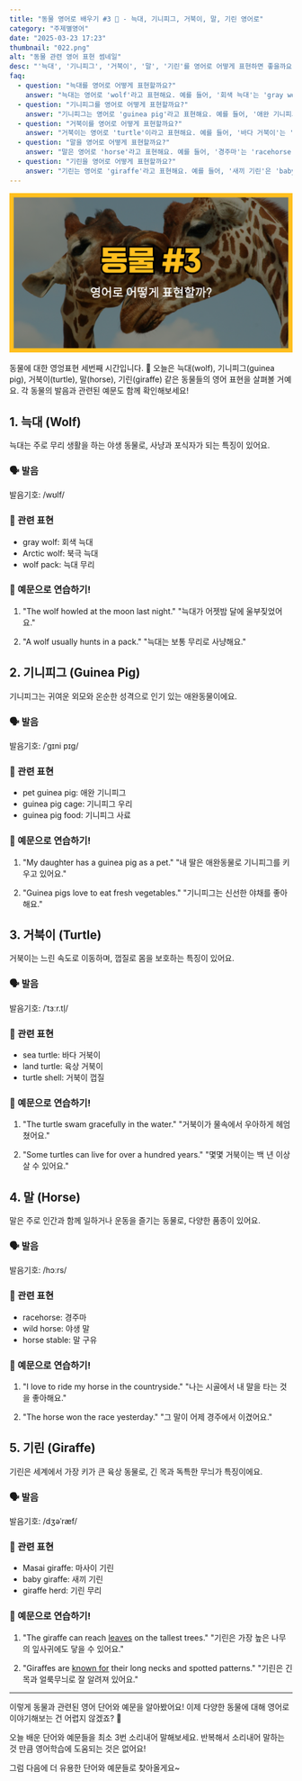```yaml
---
title: "동물 영어로 배우기 #3 🐢 - 늑대, 기니피그, 거북이, 말, 기린 영어로"
category: "주제별영어"
date: "2025-03-23 17:23"
thumbnail: "022.png"
alt: "동물 관련 영어 표현 썸네일"
desc: "'늑대', '기니피그', '거북이', '말', '기린'를 영어로 어떻게 표현하면 좋을까요? 각 동물의 특징과 발음, 관련 표현을 알아보고 예문으로 연습해보는 시간을 가져봅시다."
faq:
  - question: "늑대를 영어로 어떻게 표현할까요?"
    answer: "늑대는 영어로 'wolf'라고 표현해요. 예를 들어, '회색 늑대'는 'gray wolf'라고 말할 수 있어요."
  - question: "기니피그를 영어로 어떻게 표현할까요?"
    answer: "기니피그는 영어로 'guinea pig'라고 표현해요. 예를 들어, '애완 기니피그'는 'pet guinea pig'라고 말할 수 있어요."
  - question: "거북이를 영어로 어떻게 표현할까요?"
    answer: "거북이는 영어로 'turtle'이라고 표현해요. 예를 들어, '바다 거북이'는 'sea turtle'이라고 말할 수 있어요."
  - question: "말을 영어로 어떻게 표현할까요?"
    answer: "말은 영어로 'horse'라고 표현해요. 예를 들어, '경주마'는 'racehorse'라고 말할 수 있어요."
  - question: "기린을 영어로 어떻게 표현할까요?"
    answer: "기린는 영어로 'giraffe'라고 표현해요. 예를 들어, '새끼 기린'은 'baby giraffe'라고 말할 수 있어요."
---
```


![동물 영어표현 #3 썸네일](./022.png)

동물에 대한 영엉표현 세번째 시간입니다. 🐾 오늘은 늑대(wolf), 기니피그(guinea pig), 거북이(turtle), 말(horse), 기린(giraffe) 같은 동물들의 영어 표현을 살펴볼 거예요. 각 동물의 발음과 관련된 예문도 함께 확인해보세요!

## 1. 늑대 (Wolf)

늑대는 주로 무리 생활을 하는 야생 동물로, 사냥과 포식자가 되는 특징이 있어요.

### 🗣️ 발음

<span data-pronunciation="wolf">발음기호: /wʊlf/</span>

### 💭 관련 표현

- gray wolf: 회색 늑대
- Arctic wolf: 북극 늑대
- wolf pack: 늑대 무리

### 📝 예문으로 연습하기!

1. "The wolf howled at the moon last night."
   "늑대가 어젯밤 달에 울부짖었어요."

2. "A wolf usually hunts in a pack."
   "늑대는 보통 무리로 사냥해요."

## 2. 기니피그 (Guinea Pig)

기니피그는 귀여운 외모와 온순한 성격으로 인기 있는 애완동물이에요.

### 🗣️ 발음

<span data-pronunciation="guinea pig">발음기호: /ˈɡɪni pɪɡ/</span>

### 💭 관련 표현

- pet guinea pig: 애완 기니피그
- guinea pig cage: 기니피그 우리
- guinea pig food: 기니피그 사료

### 📝 예문으로 연습하기!

1. "My daughter has a guinea pig as a pet."
   "내 딸은 애완동물로 기니피그를 키우고 있어요."

2. "Guinea pigs love to eat fresh vegetables."
   "기니피그는 신선한 야채를 좋아해요."

## 3. 거북이 (Turtle)

거북이는 느린 속도로 이동하며, 껍질로 몸을 보호하는 특징이 있어요.

### 🗣️ 발음

<span data-pronunciation="turtle">발음기호: /ˈtɜːr.tl̩/</span>

### 💭 관련 표현

- sea turtle: 바다 거북이
- land turtle: 육상 거북이
- turtle shell: 거북이 껍질

### 📝 예문으로 연습하기!

1. "The turtle swam gracefully in the water."
   "거북이가 물속에서 우아하게 헤엄쳤어요."

2. "Some turtles can live for over a hundred years."
   "몇몇 거북이는 백 년 이상 살 수 있어요."

## 4. 말 (Horse)

말은 주로 인간과 함께 일하거나 운동을 즐기는 동물로, 다양한 품종이 있어요.

### 🗣️ 발음

<span data-pronunciation="horse">발음기호: /hɔːrs/</span>

### 💭 관련 표현

- racehorse: 경주마
- wild horse: 야생 말
- horse stable: 말 구유

### 📝 예문으로 연습하기!

1. "I love to ride my horse in the countryside."
   "나는 시골에서 내 말을 타는 것을 좋아해요."

2. "The horse won the race yesterday."
   "그 말이 어제 경주에서 이겼어요."

## 5. 기린 (Giraffe)

기린은 세계에서 가장 키가 큰 육상 동물로, 긴 목과 독특한 무늬가 특징이에요.

### 🗣️ 발음

<span data-pronunciation="giraffe">발음기호: /dʒəˈræf/</span>

### 💭 관련 표현

- Masai giraffe: 마사이 기린
- baby giraffe: 새끼 기린
- giraffe herd: 기린 무리

### 📝 예문으로 연습하기!

1. "The giraffe can reach [leaves](/blog/in-english/402.leave/) on the tallest trees."
   "기린은 가장 높은 나무의 잎사귀에도 닿을 수 있어요."

2. "Giraffes are <a href="/blog/in-english/329.be-known-for/">known for</a> their long necks and spotted patterns."
   "기린은 긴 목과 얼룩무늬로 잘 알려져 있어요."

---

이렇게 동물과 관련된 영어 단어와 예문을 알아봤어요! 이제 다양한 동물에 대해 영어로 이야기해보는 건 어렵지 않겠죠? 🐢

오늘 배운 단어와 예문들을 최소 3번 소리내어 말해보세요. 반복해서 소리내어 말하는 것 만큼 영어학습에 도움되는 것은 없어요!

그럼 다음에 더 유용한 단어와 예문들로 찾아올게요~
